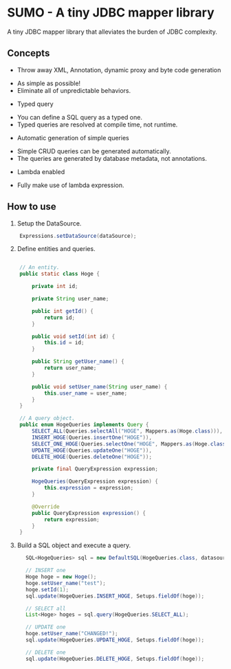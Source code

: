 # SUMO - A tiny JDBC mapper library

A tiny JDBC mapper library that alleviates the burden of JDBC complexity.

## Concepts

* Throw away XML, Annotation, dynamic proxy and byte code generation
 - As simple as possible!
 - Eliminate all of unpredictable behaviors.
* Typed query
 - You can define a SQL query as a typed one.
 - Typed queries are resolved at compile time, not runtime.
* Automatic generation of simple queries
 - Simple CRUD queries can be generated automatically.
 - The queries are generated by database metadata, not annotations.
* Lambda enabled
 - Fully make use of lambda expression.

## How to use

1. Setup the DataSource.

``` java
    Expressions.setDataSource(dataSource);
```

2.  Define entities and queries.

``` java

    // An entity.
    public static class Hoge {

        private int id;

        private String user_name;

        public int getId() {
            return id;
        }

        public void setId(int id) {
            this.id = id;
        }

        public String getUser_name() {
            return user_name;
        }

        public void setUser_name(String user_name) {
            this.user_name = user_name;
        }
    }

    // A query object.
    public enum HogeQueries implements Query {
        SELECT_ALL(Queries.selectAll("HOGE", Mappers.as(Hoge.class))),
        INSERT_HOGE(Queries.insertOne("HOGE")),
        SELECT_ONE_HOGE(Queries.selectOne("HOGE", Mappers.as(Hoge.class))),
        UPDATE_HOGE(Queries.updateOne("HOGE")),
        DELETE_HOGE(Queries.deleteOne("HOGE"));

        private final QueryExpression expression;

        HogeQueries(QueryExpression expression) {
            this.expression = expression;
        }

        @Override
        public QueryExpression expression() {
            return expression;
        }
    }
```

3. Build a SQL object and execute a query.

``` java
      SQL<HogeQueries> sql = new DefaultSQL(HogeQueries.class, datasource.getConnection());

      // INSERT one
      Hoge hoge = new Hoge();
      hoge.setUser_name("test");
      hoge.setId(1);
      sql.update(HogeQueries.INSERT_HOGE, Setups.fieldOf(hoge));

      // SELECT all
      List<Hoge> hoges = sql.query(HogeQueries.SELECT_ALL);

      // UPDATE one
      hoge.setUser_name("CHANGED!");
      sql.update(HogeQueries.UPDATE_HOGE, Setups.fieldOf(hoge));

      // DELETE one
      sql.update(HogeQueries.DELETE_HOGE, Setups.fieldOf(hoge));
```
